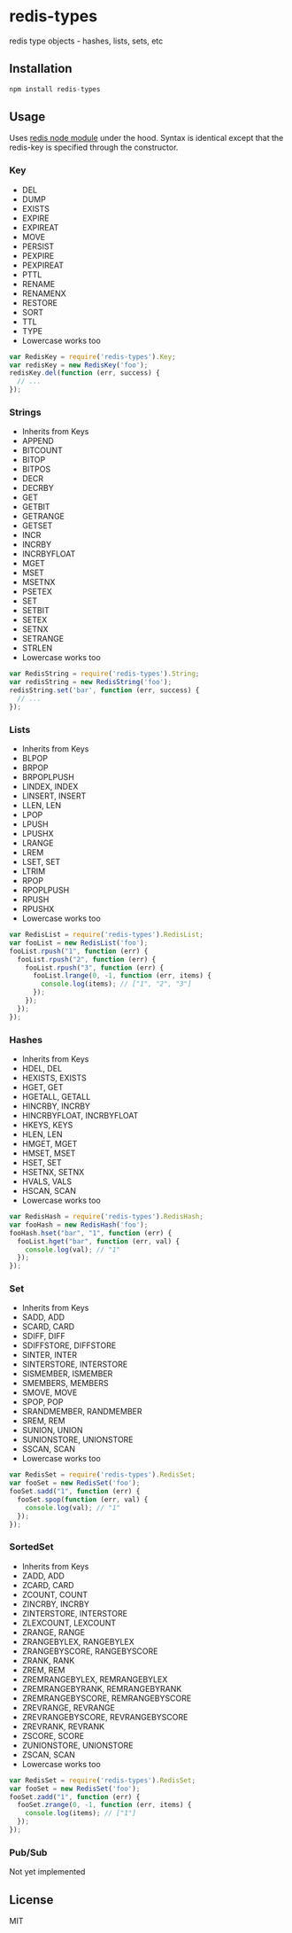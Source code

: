 redis-types
===========

redis type objects - hashes, lists, sets, etc

## Installation

```js
npm install redis-types
```

## Usage

Uses [redis node module](https://github.com/mranney/node_redis) under the hood.
Syntax is identical except that the redis-key is specified through the constructor.

### Key

* DEL
* DUMP
* EXISTS
* EXPIRE
* EXPIREAT
* MOVE
* PERSIST
* PEXPIRE
* PEXPIREAT
* PTTL
* RENAME
* RENAMENX
* RESTORE
* SORT
* TTL
* TYPE
* Lowercase works too

```js
var RedisKey = require('redis-types').Key;
var redisKey = new RedisKey('foo');
redisKey.del(function (err, success) {
  // ...
});
```

### Strings

* Inherits from Keys
* APPEND
* BITCOUNT
* BITOP
* BITPOS
* DECR
* DECRBY
* GET
* GETBIT
* GETRANGE
* GETSET
* INCR
* INCRBY
* INCRBYFLOAT
* MGET
* MSET
* MSETNX
* PSETEX
* SET
* SETBIT
* SETEX
* SETNX
* SETRANGE
* STRLEN
* Lowercase works too

```js
var RedisString = require('redis-types').String;
var redisString = new RedisString('foo');
redisString.set('bar', function (err, success) {
  // ...
});
```

### Lists

* Inherits from Keys
* BLPOP
* BRPOP
* BRPOPLPUSH
* LINDEX, INDEX
* LINSERT, INSERT
* LLEN, LEN
* LPOP
* LPUSH
* LPUSHX
* LRANGE
* LREM
* LSET, SET
* LTRIM
* RPOP
* RPOPLPUSH
* RPUSH
* RPUSHX
* Lowercase works too

```js
var RedisList = require('redis-types').RedisList;
var fooList = new RedisList('foo');
fooList.rpush("1", function (err) {
  fooList.rpush("2", function (err) {
    fooList.rpush("3", function (err) {
      fooList.lrange(0, -1, function (err, items) {
        console.log(items); // ["1", "2", "3"]
      });
    });
  });
});
```

### Hashes

* Inherits from Keys
* HDEL, DEL
* HEXISTS, EXISTS
* HGET, GET
* HGETALL, GETALL
* HINCRBY, INCRBY
* HINCRBYFLOAT, INCRBYFLOAT
* HKEYS, KEYS
* HLEN, LEN
* HMGET, MGET
* HMSET, MSET
* HSET, SET
* HSETNX, SETNX
* HVALS, VALS
* HSCAN, SCAN
* Lowercase works too

```js
var RedisHash = require('redis-types').RedisHash;
var fooHash = new RedisHash('foo');
fooHash.hset("bar", "1", function (err) {
  fooList.hget("bar", function (err, val) {
    console.log(val); // "1"
  });
});
```

### Set

* Inherits from Keys
* SADD, ADD
* SCARD, CARD
* SDIFF, DIFF
* SDIFFSTORE, DIFFSTORE
* SINTER, INTER
* SINTERSTORE, INTERSTORE
* SISMEMBER, ISMEMBER
* SMEMBERS, MEMBERS
* SMOVE, MOVE
* SPOP, POP
* SRANDMEMBER, RANDMEMBER
* SREM, REM
* SUNION, UNION
* SUNIONSTORE, UNIONSTORE
* SSCAN, SCAN
* Lowercase works too

```js
var RedisSet = require('redis-types').RedisSet;
var fooSet = new RedisSet('foo');
fooSet.sadd("1", function (err) {
  fooSet.spop(function (err, val) {
    console.log(val); // "1"
  });
});
```

### SortedSet

* Inherits from Keys
* ZADD, ADD
* ZCARD, CARD
* ZCOUNT, COUNT
* ZINCRBY, INCRBY
* ZINTERSTORE, INTERSTORE
* ZLEXCOUNT, LEXCOUNT
* ZRANGE, RANGE
* ZRANGEBYLEX, RANGEBYLEX
* ZRANGEBYSCORE, RANGEBYSCORE
* ZRANK, RANK
* ZREM, REM
* ZREMRANGEBYLEX, REMRANGEBYLEX
* ZREMRANGEBYRANK, REMRANGEBYRANK
* ZREMRANGEBYSCORE, REMRANGEBYSCORE
* ZREVRANGE, REVRANGE
* ZREVRANGEBYSCORE, REVRANGEBYSCORE
* ZREVRANK, REVRANK
* ZSCORE, SCORE
* ZUNIONSTORE, UNIONSTORE
* ZSCAN, SCAN
* Lowercase works too

```js
var RedisSet = require('redis-types').RedisSet;
var fooSet = new RedisSet('foo');
fooSet.zadd("1", function (err) {
  fooSet.zrange(0, -1, function (err, items) {
    console.log(items); // ["1"]
  });
});
```

### Pub/Sub

Not yet implemented

## License
MIT
